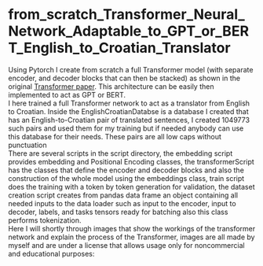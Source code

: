 # from_scratch_Transformer_Neural_Network_Adaptable_to_GPT_or_BERT_English_to_Croatian_Translator
Using Pytorch I create from scratch a full Transformer model (with separate encoder, and decoder blocks that can then be stacked) as shown in the original [Transformer paper](https://arxiv.org/abs/1706.03762). This architecture can be easily then implemented to act as GPT or BERT. <br />
I here trained a full Transformer network to act as a translator from English to Croatian. Inside the EnglishCroatianDatabse is a database I created that has an English-to-Croatian pair of translated sentences, I created 1049773 such pairs and used them for my training but if needed anybody can use this database for their needs. These pairs are all low caps without punctuation <br />
There are several scripts in the script directory, the embedding script provides embedding and Positional Encoding classes, the transformerScript has the classes that define the encoder and decoder blocks and also the construction of the whole model using the embeddings class, train script does the training with a token by token generation for validation, the dataset creation script creates  from pandas data frame an object containing all needed inputs to the data loader such as input to the encoder, input to decoder, labels, and tasks tensors ready for batching also this class performs tokenization.
<br />
Here I will shortly through images that show the workings of the transformer network and explain the process of the Transformer, images are all made by myself and are under a license that allows usage only for noncommercial and educational purposes:<br />



